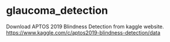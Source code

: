 # glaucoma_detection
Download APTOS 2019 Blindness Detection from kaggle website.
https://www.kaggle.com/c/aptos2019-blindness-detection/data

